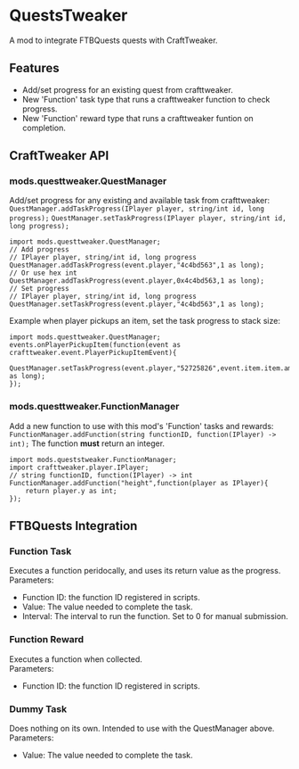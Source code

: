 # QuestsTweaker
A mod to integrate FTBQuests quests with CraftTweaker.  

## Features
- Add/set progress for an existing quest from crafttweaker.  
- New 'Function' task type that runs a crafttweaker function to check progress.  
- New 'Function' reward type that runs a crafttweaker funtion on completion.  

## CraftTweaker API
### mods.questtweaker.QuestManager
Add/set progress for any existing and available task from crafttweaker:
`QuestManager.addTaskProgress(IPlayer player, string/int id, long progress);`
`QuestManager.setTaskProgress(IPlayer player, string/int id, long progress);`
```
import mods.questtweaker.QuestManager;
// Add progress
// IPlayer player, string/int id, long progress
QuestManager.addTaskProgress(event.player,"4c4bd563",1 as long);
// Or use hex int
QuestManager.addTaskProgress(event.player,0x4c4bd563,1 as long);
// Set progress
// IPlayer player, string/int id, long progress
QuestManager.setTaskProgress(event.player,"4c4bd563",1 as long);
```  
Example when player pickups an item, set the task progress to stack size:
```
import mods.questtweaker.QuestManager;
events.onPlayerPickupItem(function(event as crafttweaker.event.PlayerPickupItemEvent){
    QuestManager.setTaskProgress(event.player,"52725826",event.item.item.amount as long);
});
```

### mods.questtweaker.FunctionManager
Add a new function to use with this mod's 'Function' tasks and rewards:
`FunctionManager.addFunction(string functionID, function(IPlayer) -> int);`
The function __must__ return an integer.  
```
import mods.queststweaker.FunctionManager;
import crafttweaker.player.IPlayer;
// string functionID, function(IPlayer) -> int
FunctionManager.addFunction("height",function(player as IPlayer){
    return player.y as int;
});
```

## FTBQuests Integration
### Function Task
Executes a function peridocally, and uses its return value as the progress.  
Parameters:  
- Function ID: the function ID registered in scripts.  
- Value: The value needed to complete the task.  
- Interval: The interval to run the function. Set to 0 for manual submission.  

### Function Reward
Executes a function when collected.  
Parameters:  
- Function ID: the function ID registered in scripts.  

### Dummy Task
Does nothing on its own. Intended to use with the QuestManager above.  
Parameters:  
- Value: The value needed to complete the task.  